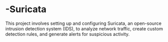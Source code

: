 # -Suricata
This project involves setting up and configuring Suricata, an open-source intrusion detection system (IDS), to analyze network traffic, create custom detection rules, and generate alerts for suspicious activity.
